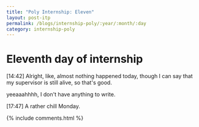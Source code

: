 ```yaml
---
title: "Poly Internship: Eleven"
layout: post-itp
permalink: /blogs/internship-poly/:year/:month/:day
category: internship-poly
---
```

# Eleventh day of internship

<span class="timestamp">[14:42]</span> Alright, like, almost nothing happened today, though I can say that my supervisor is still alive, so that's good. 

yeeaaahhhh, I don't have anything to write.

<span class="timestamp">[17:47]</span> A rather chill Monday.

{% include comments.html %}

